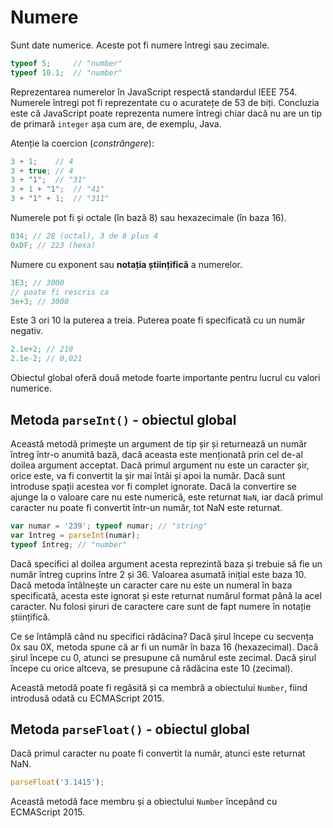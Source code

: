 # Numere

Sunt date numerice. Aceste pot fi numere întregi sau zecimale.

```javascript
typeof 5;     // "number"
typeof 10.1;  // "number"
```

Reprezentarea numerelor în JavaScript respectă standardul IEEE 754.
Numerele întregi pot fi reprezentate cu o acuratețe de 53 de biți. Concluzia este că JavaScript poate reprezenta numere întregi chiar dacă nu are un tip de primară `integer` așa cum are, de exemplu, Java.

Atenție la coercion (*constrângere*):

```javascript
3 + 1;    // 4
3 + true; // 4
3 + "1";  // "31"
3 + 1 + "1";  // "41"
3 + "1" + 1;  // "311"
```

Numerele pot fi și octale (în bază 8) sau hexazecimale (în baza 16).

```javascript
034; // 28 (octal), 3 de 8 plus 4
0xDF; // 223 (hexa)
```

Numere cu exponent sau **notația științifică** a numerelor.

```javascript
3E3; // 3000
// poate fi rescris ca
3e+3; // 3000
```

Este 3 ori 10 la puterea a treia. Puterea poate fi specificată cu un număr negativ.

```javascript
2.1e+2; // 210
2.1e-2; // 0,021
```

Obiectul global oferă două metode foarte importante pentru lucrul cu valori numerice.

## Metoda `parseInt()` - obiectul global

Această metodă primește un argument de tip șir și returnează un număr întreg într-o anumită bază, dacă aceasta este menționată prin cel de-al doilea argument acceptat.
Dacă primul argument nu este un caracter șir, orice este, va fi convertit la șir mai întâi și apoi la număr. Dacă sunt introduse spații acestea vor fi complet ignorate. Dacă la convertire se ajunge la o valoare care nu este numerică, este returnat `NaN`, iar dacă primul caracter nu poate fi convertit într-un număr, tot NaN este returnat.

```javascript
var numar = '239'; typeof numar; // "string"
var întreg = parseInt(numar);
typeof întreg; // "number"
```

Dacă specifici al doilea argument acesta reprezintă baza și trebuie să fie un număr întreg cuprins între 2 și 36. Valoarea asumată inițial este baza 10.
Dacă metoda întâlnește un caracter care nu este un numeral în baza specificată, acesta este ignorat și este returnat numărul format până la acel caracter. Nu folosi șiruri de caractere care sunt de fapt numere în notație științifică.

Ce se întâmplă când nu specifici rădăcina?
Dacă șirul începe cu secvența 0x sau 0X, metoda spune că ar fi un număr în baza 16 (hexazecimal).
Dacă șirul începe cu 0, atunci se presupune că numărul este zecimal.
Dacă șirul începe cu orice altceva, se presupune că rădăcina este 10 (zecimal).

Această metodă poate fi regăsită și ca membră a obiectului `Number`, fiind introdusă odată cu ECMAScript 2015.

## Metoda `parseFloat()` - obiectul global

Dacă primul caracter nu poate fi convertit la număr, atunci este returnat NaN.

```javascript
parseFloat('3.1415');
```

Această metodă face membru și a obiectului `Number` începând cu ECMAScript 2015.
